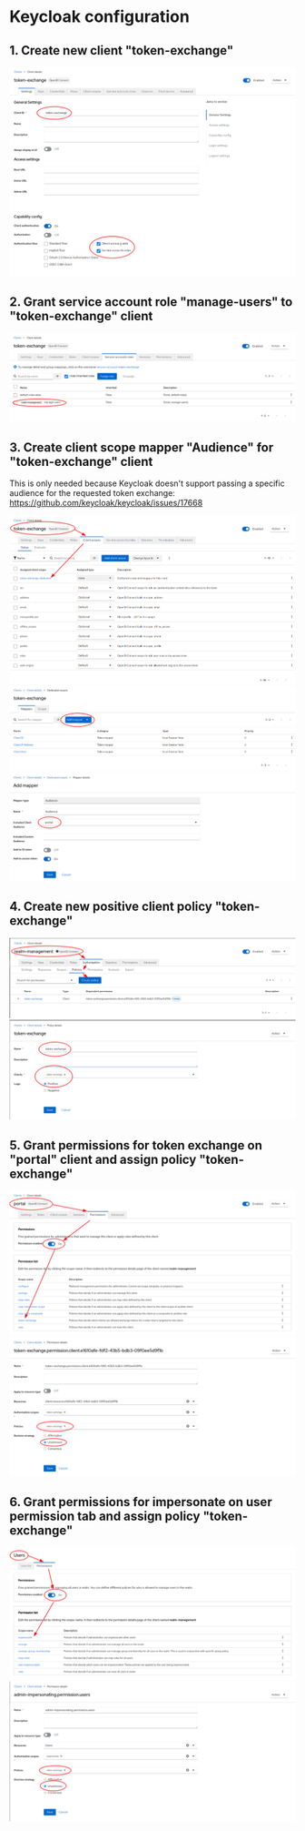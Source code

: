 # Keycloak configuration

## 1. Create new client "token-exchange"

![Create client](./images/create-client.png)

## 2. Grant service account role "manage-users" to "token-exchange" client

![Grant role](./images/grant-role.png)

## 3. Create client scope mapper "Audience" for "token-exchange" client

This is only needed because Keycloak doesn't support passing a specific audience
for the requested token exchange: https://github.com/keycloak/keycloak/issues/17668

![Create scope step 1](./images/client-scope-1.png)
![Create scope step 2](./images/client-scope-2.png)
![Create scope step 3](./images/client-scope-3.png)

## 4. Create new positive client policy "token-exchange"

![Create policy step 1](./images/create-policy-1.png)
![Create policy step 2](./images/create-policy-2.png)

## 5. Grant permissions for token exchange on "portal" client and assign policy "token-exchange"

![Grant token exchange permission step 1](./images/grant-token-exchange-1.png)
![Grant token exchange permission step 2](./images/grant-token-exchange-2.png)

## 6. Grant permissions for impersonate on user permission tab and assign policy "token-exchange"

![Grant impersonate permission step 1](./images/grant-impersonate-1.png)
![Grant impersonate permission step 2](./images/grant-impersonate-2.png)
